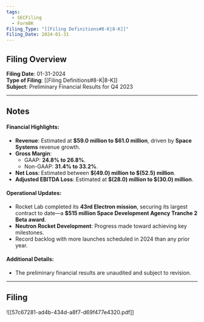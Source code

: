 ```yaml
---
tags:
  - SECFiling
  - Form8K
Filing_Type: "[[Filing Definitions#8-K|8-K]]"
Filing_Date: 2024-01-31  
---
```

## Filing Overview

**Filing Date**: 01-31-2024  
**Type of Filing**: [[Filing Definitions#8-K|8-K]]  
**Subject**: Preliminary Financial Results for Q4 2023  

---

## Notes

#### Financial Highlights:
- **Revenue**: Estimated at **$59.0 million to $61.0 million**, driven by **Space Systems** revenue growth.
- **Gross Margin**:
  - GAAP: **24.8% to 26.8%**.
  - Non-GAAP: **31.4% to 33.2%**.
- **Net Loss**: Estimated between **$(49.0) million to $(52.5) million**.
- **Adjusted EBITDA Loss**: Estimated at **$(28.0) million to $(30.0) million**.  

#### Operational Updates:
- Rocket Lab completed its **43rd Electron mission**, securing its largest contract to date—a **$515 million Space Development Agency Tranche 2 Beta award**.
- **Neutron Rocket Development**: Progress made toward achieving key milestones.
- Record backlog with more launches scheduled in 2024 than any prior year.

#### Additional Details:
- The preliminary financial results are unaudited and subject to revision.

---

## Filing

![[57c67281-ad4b-434d-a8f7-d69f477e4320.pdf]]

